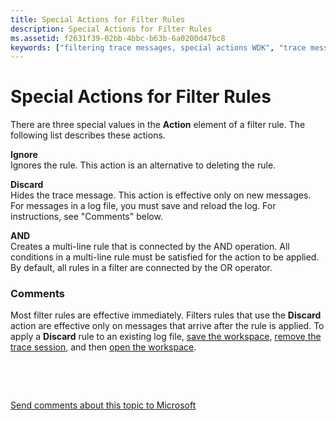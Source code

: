 ```yaml
---
title: Special Actions for Filter Rules
description: Special Actions for Filter Rules
ms.assetid: f2631f39-02bb-4bbc-b63b-6a0200d47bc8
keywords: ["filtering trace messages, special actions WDK", "trace message filters WDK , special actions"]
---
```


# Special Actions for Filter Rules


There are three special values in the **Action** element of a filter rule. The following list describes these actions.

<span id="Ignore"></span><span id="ignore"></span><span id="IGNORE"></span>**Ignore**  
Ignores the rule. This action is an alternative to deleting the rule.

<span id="Discard"></span><span id="discard"></span><span id="DISCARD"></span>**Discard**  
Hides the trace message. This action is effective only on new messages. For messages in a log file, you must save and reload the log. For instructions, see "Comments" below.

<span id="AND"></span><span id="and"></span>**AND**  
Creates a multi-line rule that is connected by the AND operation. All conditions in a multi-line rule must be satisfied for the action to be applied. By default, all rules in a filter are connected by the OR operator.

### <span id="comments"></span><span id="COMMENTS"></span>Comments

Most filter rules are effective immediately. Filters rules that use the **Discard** action are effective only on messages that arrive after the rule is applied. To apply a **Discard** rule to an existing log file, [save the workspace](saving-or-resaving-a-workspace.md), [remove the trace session](removing-a-trace-session.md), and then [open the workspace](opening-a-workspace.md).

 

 

[Send comments about this topic to Microsoft](mailto:wsddocfb@microsoft.com?subject=Documentation%20feedback%20[devtest\devtest]:%20Special%20Actions%20for%20Filter%20Rules%20%20RELEASE:%20%2811/17/2016%29&body=%0A%0APRIVACY%20STATEMENT%0A%0AWe%20use%20your%20feedback%20to%20improve%20the%20documentation.%20We%20don't%20use%20your%20email%20address%20for%20any%20other%20purpose,%20and%20we'll%20remove%20your%20email%20address%20from%20our%20system%20after%20the%20issue%20that%20you're%20reporting%20is%20fixed.%20While%20we're%20working%20to%20fix%20this%20issue,%20we%20might%20send%20you%20an%20email%20message%20to%20ask%20for%20more%20info.%20Later,%20we%20might%20also%20send%20you%20an%20email%20message%20to%20let%20you%20know%20that%20we've%20addressed%20your%20feedback.%0A%0AFor%20more%20info%20about%20Microsoft's%20privacy%20policy,%20see%20http://privacy.microsoft.com/default.aspx. "Send comments about this topic to Microsoft")




